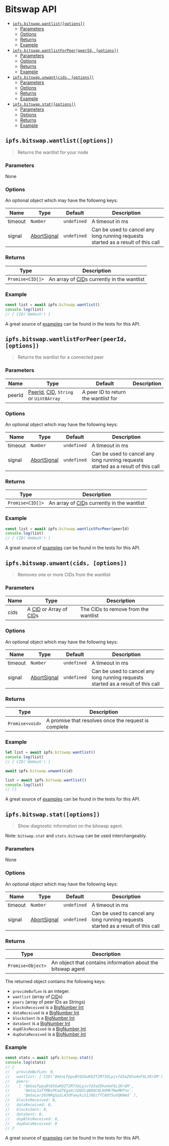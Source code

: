 # Bitswap API <!-- omit in toc -->

- [`ipfs.bitswap.wantlist([options])`](#ipfsbitswapwantlistoptions)
  - [Parameters](#parameters)
  - [Options](#options)
  - [Returns](#returns)
  - [Example](#example)
- [`ipfs.bitswap.wantlistForPeer(peerId, [options])`](#ipfsbitswapwantlistforpeerpeerid-options)
  - [Parameters](#parameters-1)
  - [Options](#options-1)
  - [Returns](#returns-1)
  - [Example](#example-1)
- [`ipfs.bitswap.unwant(cids, [options])`](#ipfsbitswapunwantcids-options)
  - [Parameters](#parameters-2)
  - [Options](#options-2)
  - [Returns](#returns-2)
  - [Example](#example-2)
- [`ipfs.bitswap.stat([options])`](#ipfsbitswapstatoptions)
  - [Parameters](#parameters-3)
  - [Options](#options-3)
  - [Returns](#returns-3)
  - [Example](#example-3)

## `ipfs.bitswap.wantlist([options])`

> Returns the wantlist for your node

### Parameters

None

### Options

An optional object which may have the following keys:

| Name | Type | Default | Description |
| ---- | ---- | ------- | ----------- |
| timeout | `Number` | `undefined` | A timeout in ms |
| signal | [AbortSignal][] | `undefined` | Can be used to cancel any long running requests started as a result of this call |

### Returns

| Type | Description |
| -------- | -------- |
| `Promise<CID[]>` | An array of [CID][]s currently in the wantlist |

### Example

```JavaScript
const list = await ipfs.bitswap.wantlist()
console.log(list)
// [ CID('QmHash') ]
```

A great source of [examples][] can be found in the tests for this API.

## `ipfs.bitswap.wantlistForPeer(peerId, [options])`

> Returns the wantlist for a connected peer

### Parameters

| Name | Type | Default | Description |
| ---- | ---- | ------- | ----------- |
| peerId | [PeerId][], [CID][], `String` or `Uint8Array` | A peer ID to return the wantlist for |

### Options

An optional object which may have the following keys:

| Name | Type | Default | Description |
| ---- | ---- | ------- | ----------- |
| timeout | `Number` | `undefined` | A timeout in ms |
| signal | [AbortSignal][] | `undefined` | Can be used to cancel any long running requests started as a result of this call |

### Returns

| Type | Description |
| -------- | -------- |
| `Promise<CID[]>` | An array of [CID][]s currently in the wantlist |

### Example

```JavaScript
const list = await ipfs.bitswap.wantlistForPeer(peerId)
console.log(list)
// [ CID('QmHash') ]
```

A great source of [examples][] can be found in the tests for this API.

## `ipfs.bitswap.unwant(cids, [options])`

> Removes one or more CIDs from the wantlist

### Parameters

| Name | Type | Description |
| ---- | ---- | ----------- |
| cids | A [CID][] or Array of [CID][]s | The CIDs to remove from the wantlist |

### Options

An optional object which may have the following keys:

| Name | Type | Default | Description |
| ---- | ---- | ------- | ----------- |
| timeout | `Number` | `undefined` | A timeout in ms |
| signal | [AbortSignal][] | `undefined` | Can be used to cancel any long running requests started as a result of this call |

### Returns

| Type | Description |
| -------- | -------- |
| `Promise<void>` | A promise that resolves once the request is complete |

### Example

```JavaScript
let list = await ipfs.bitswap.wantlist()
console.log(list)
// [ CID('QmHash') ]

await ipfs.bitswap.unwant(cid)

list = await ipfs.bitswap.wantlist()
console.log(list)
// []
```

A great source of [examples][] can be found in the tests for this API.

## `ipfs.bitswap.stat([options])`

> Show diagnostic information on the bitswap agent.

Note: `bitswap.stat` and `stats.bitswap` can be used interchangeably.

### Parameters

None

### Options

An optional object which may have the following keys:

| Name | Type | Default | Description |
| ---- | ---- | ------- | ----------- |
| timeout | `Number` | `undefined` | A timeout in ms |
| signal | [AbortSignal][] | `undefined` |  Can be used to cancel any long running requests started as a result of this call |

### Returns

| Type | Description |
| -------- | -------- |
| `Promise<Object>` | An object that contains information about the bitswap agent |

The returned object contains the following keys:

- `provideBufLen` is an integer.
- `wantlist` (array of [CID][cid]s)
- `peers` (array of peer IDs as Strings)
- `blocksReceived` is a [BigNumber Int][1]
- `dataReceived` is a [BigNumber Int][1]
- `blocksSent` is a [BigNumber Int][1]
- `dataSent` is a [BigNumber Int][1]
- `dupBlksReceived` is a [BigNumber Int][1]
- `dupDataReceived` is a [BigNumber Int][1]

### Example

```JavaScript
const stats = await ipfs.bitswap.stat()
console.log(stats)
// {
//   provideBufLen: 0,
//   wantlist: [ CID('QmSoLPppuBtQSGwKDZT2M73ULpjvfd3aZ6ha4oFGL1KrGM') ],
//   peers:
//    [ 'QmSoLPppuBtQSGwKDZT2M73ULpjvfd3aZ6ha4oFGL1KrGM',
//      'QmSoLSafTMBsPKadTEgaXctDQVcqN88CNLHXMkTNwMKPnu',
//      'QmSoLer265NRgSp2LA3dPaeykiS1J6DifTC88f5uVQKNAd' ],
//   blocksReceived: 0,
//   dataReceived: 0,
//   blocksSent: 0,
//   dataSent: 0,
//   dupBlksReceived: 0,
//   dupDataReceived: 0
// }
```

A great source of [examples][] can be found in the tests for this API.

[1]: https://github.com/MikeMcl/bignumber.js/
[examples]: https://github.com/ipfs/js-ipfs/blob/master/packages/interface-ipfs-core/src/bitswap
[cid]: https://www.npmjs.com/package/cids
[peerid]: https://www.npmjs.com/package/peer-id
[AbortSignal]: https://developer.mozilla.org/en-US/docs/Web/API/AbortSignal